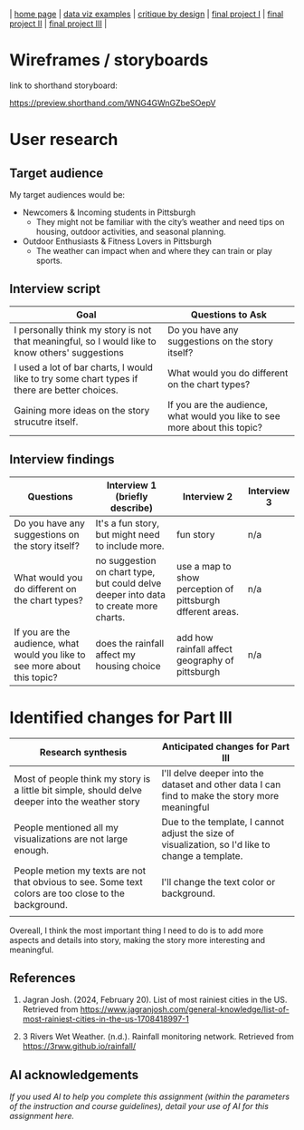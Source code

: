 | [home page](https://samiiio.github.io/samiouyang-dataviz-portfolio/) | [data viz examples](dataviz-examples) | [critique by design](critique-by-design) | [final project I](final-project-part-one) | [final project II](final-project-part-two) | [final project III](final-project-part-three) |

# Wireframes / storyboards

link to shorthand storyboard:

https://preview.shorthand.com/WNG4GWnGZbeSOepV

# User research 

## Target audience

My target audiences would be:
- Newcomers & Incoming students in Pittsburgh
  - They might not be familiar with the city’s weather and need tips on housing, outdoor activities, and seasonal planning.
- Outdoor Enthusiasts & Fitness Lovers in Pittsburgh
  - The weather can impact when and where they can train or play sports.

## Interview script



| Goal | Questions to Ask |
|------|------------------|
|I personally think my story is not that meaningful, so I would like to know others' suggestions   | Do you have any suggestions on the story itself?                  |
| I used a lot of bar charts, I would like to try some chart types if there are better choices.    | What would you do different on the chart types?                 |
| Gaining more ideas on the story strucutre itself.   | If you are the audience, what would you like to see more about this topic?                 |




## Interview findings

| Questions               | Interview 1 (briefly describe) | Interview 2 | Interview 3 |
|-------------------------|--------------------------------|-------------|-------------|
| Do you have any suggestions on the story itself? | It's a fun story, but might need to include more.          |  fun story           |      n/a       |
| What would you do different on the chart types?                        |no suggestion on chart type, but could delve deeper into data to create more charts.                           |use a map to show perception of pittsburgh dfferent areas.        |    n/a         |
|       If you are the audience, what would you like to see more about this topic?                  |   does the rainfall affect my housing choice                         |      add how rainfall affect geography of pittsburgh       |    n/a         |


# Identified changes for Part III

| Research synthesis                       | Anticipated changes for Part III                                                |
|------------------------------------------|---------------------------------------------------------------------------------|
| Most of people think my story is a little bit simple, should delve deeper into the weather story| I'll delve deeper into the dataset and other data I can find to make the story more meaningful |
| People mentioned all my visualizations are not large enough.| Due to the template, I cannot adjust the size of visualization, so I'd like to change a template.  |
| People metion my texts are not that obvious to see. Some text colors are too close to the background.| I'll change the text color or background.                                                |
|                                          |                                                                                 |


Overeall, I think the most important thing I need to do is to add more aspects and details into story, making the story more interesting and meaningful.

## References
1. Jagran Josh. (2024, February 20). List of most rainiest cities in the US. Retrieved from https://www.jagranjosh.com/general-knowledge/list-of-most-rainiest-cities-in-the-us-1708418997-1

2. 3 Rivers Wet Weather. (n.d.). Rainfall monitoring network. Retrieved from https://3rww.github.io/rainfall/

## AI acknowledgements
_If you used AI to help you complete this assignment (within the parameters of the instruction and course guidelines), detail your use of AI for this assignment here._

